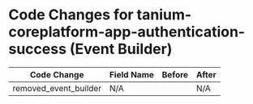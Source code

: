 # Code Changes for tanium-coreplatform-app-authentication-success (Event Builder)

| Code Change | Field Name | Before | After |
|-------------|------------|--------|-------|
| removed_event_builder | N/A |  | N/A |